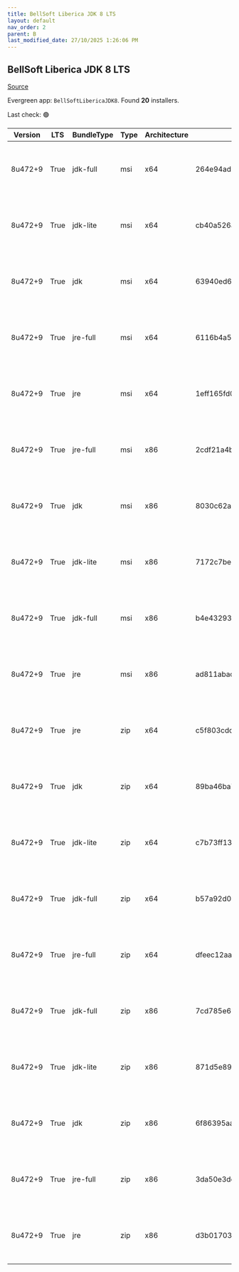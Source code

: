 ```yaml
---
title: BellSoft Liberica JDK 8 LTS
layout: default
nav_order: 2
parent: B
last_modified_date: 27/10/2025 1:26:06 PM
---
```


## BellSoft Liberica JDK 8 LTS

[Source](https://bell-sw.com/libericajdk/)

Evergreen app: `BellSoftLibericaJDK8`. Found **20** installers.

Last check: 🟢

| Version | LTS  | BundleType | Type | Architecture | Sha1                                     | Size      | URI                                                                                                                                                                                                                  |
| ------- | ---- | ---------- | ---- | ------------ | ---------------------------------------- | --------- | -------------------------------------------------------------------------------------------------------------------------------------------------------------------------------------------------------------------- |
| 8u472+9 | True | jdk-full   | msi  | x64          | 264e94ad870094d63ec0c18838cd24f673e991a0 | 147902464 | [https://github.com/bell-sw/Liberica/releases/download/8u472+9/bellsoft-jdk8u472+9-windows-amd64-full.msi](https://github.com/bell-sw/Liberica/releases/download/8u472+9/bellsoft-jdk8u472+9-windows-amd64-full.msi) |
| 8u472+9 | True | jdk-lite   | msi  | x64          | cb40a526aed8b6deef391797468a62b885e30113 | 53309440  | [https://github.com/bell-sw/Liberica/releases/download/8u472+9/bellsoft-jdk8u472+9-windows-amd64-lite.msi](https://github.com/bell-sw/Liberica/releases/download/8u472+9/bellsoft-jdk8u472+9-windows-amd64-lite.msi) |
| 8u472+9 | True | jdk        | msi  | x64          | 63940ed61f2b2c53dc47766b140af33eeb30da3d | 104284160 | [https://github.com/bell-sw/Liberica/releases/download/8u472+9/bellsoft-jdk8u472+9-windows-amd64.msi](https://github.com/bell-sw/Liberica/releases/download/8u472+9/bellsoft-jdk8u472+9-windows-amd64.msi)           |
| 8u472+9 | True | jre-full   | msi  | x64          | 6116b4a55362e0adbf0b80a8c1c5311845dfde79 | 82853888  | [https://github.com/bell-sw/Liberica/releases/download/8u472+9/bellsoft-jre8u472+9-windows-amd64-full.msi](https://github.com/bell-sw/Liberica/releases/download/8u472+9/bellsoft-jre8u472+9-windows-amd64-full.msi) |
| 8u472+9 | True | jre        | msi  | x64          | 1eff165fd0b12ebbc2ce1536be942b2c8408873d | 40853504  | [https://github.com/bell-sw/Liberica/releases/download/8u472+9/bellsoft-jre8u472+9-windows-amd64.msi](https://github.com/bell-sw/Liberica/releases/download/8u472+9/bellsoft-jre8u472+9-windows-amd64.msi)           |
| 8u472+9 | True | jre-full   | msi  | x86          | 2cdf21a4b625f6793471279b98f1a0db507b376f | 79257600  | [https://github.com/bell-sw/Liberica/releases/download/8u472+9/bellsoft-jre8u472+9-windows-i586-full.msi](https://github.com/bell-sw/Liberica/releases/download/8u472+9/bellsoft-jre8u472+9-windows-i586-full.msi)   |
| 8u472+9 | True | jdk        | msi  | x86          | 8030c62a966247fbe227858ade9af98487c9a0cb | 105123840 | [https://github.com/bell-sw/Liberica/releases/download/8u472+9/bellsoft-jdk8u472+9-windows-i586.msi](https://github.com/bell-sw/Liberica/releases/download/8u472+9/bellsoft-jdk8u472+9-windows-i586.msi)             |
| 8u472+9 | True | jdk-lite   | msi  | x86          | 7172c7beef44e26535ff3a4efd1212658dd42ed7 | 52391936  | [https://github.com/bell-sw/Liberica/releases/download/8u472+9/bellsoft-jdk8u472+9-windows-i586-lite.msi](https://github.com/bell-sw/Liberica/releases/download/8u472+9/bellsoft-jdk8u472+9-windows-i586-lite.msi)   |
| 8u472+9 | True | jdk-full   | msi  | x86          | b4e43293786702bb2b797a28987266e47875fbeb | 146718720 | [https://github.com/bell-sw/Liberica/releases/download/8u472+9/bellsoft-jdk8u472+9-windows-i586-full.msi](https://github.com/bell-sw/Liberica/releases/download/8u472+9/bellsoft-jdk8u472+9-windows-i586-full.msi)   |
| 8u472+9 | True | jre        | msi  | x86          | ad811abad87b4bd5fc4cfc384b0d5aa015a51b5e | 39174144  | [https://github.com/bell-sw/Liberica/releases/download/8u472+9/bellsoft-jre8u472+9-windows-i586.msi](https://github.com/bell-sw/Liberica/releases/download/8u472+9/bellsoft-jre8u472+9-windows-i586.msi)             |
| 8u472+9 | True | jre        | zip  | x64          | c5f803cdc3cea927e9bcee5b46f9ab51ad42978e | 39963197  | [https://github.com/bell-sw/Liberica/releases/download/8u472+9/bellsoft-jre8u472+9-windows-amd64.zip](https://github.com/bell-sw/Liberica/releases/download/8u472+9/bellsoft-jre8u472+9-windows-amd64.zip)           |
| 8u472+9 | True | jdk        | zip  | x64          | 89ba46ba70dbc04e6ee3ae0f8488ce6ebce0d0af | 108567789 | [https://github.com/bell-sw/Liberica/releases/download/8u472+9/bellsoft-jdk8u472+9-windows-amd64.zip](https://github.com/bell-sw/Liberica/releases/download/8u472+9/bellsoft-jdk8u472+9-windows-amd64.zip)           |
| 8u472+9 | True | jdk-lite   | zip  | x64          | c7b73ff13d19d174972242e51bc630375f06987b | 53763073  | [https://github.com/bell-sw/Liberica/releases/download/8u472+9/bellsoft-jdk8u472+9-windows-amd64-lite.zip](https://github.com/bell-sw/Liberica/releases/download/8u472+9/bellsoft-jdk8u472+9-windows-amd64-lite.zip) |
| 8u472+9 | True | jdk-full   | zip  | x64          | b57a92d0d3288e73496f65594e20e8771a9dbdf8 | 152356970 | [https://github.com/bell-sw/Liberica/releases/download/8u472+9/bellsoft-jdk8u472+9-windows-amd64-full.zip](https://github.com/bell-sw/Liberica/releases/download/8u472+9/bellsoft-jdk8u472+9-windows-amd64-full.zip) |
| 8u472+9 | True | jre-full   | zip  | x64          | dfeec12aa7e46ccaf5668bcd5f9e69d75c95e627 | 82120556  | [https://github.com/bell-sw/Liberica/releases/download/8u472+9/bellsoft-jre8u472+9-windows-amd64-full.zip](https://github.com/bell-sw/Liberica/releases/download/8u472+9/bellsoft-jre8u472+9-windows-amd64-full.zip) |
| 8u472+9 | True | jdk-full   | zip  | x86          | 7cd785e640e5c603f878c460f14822906d6347cb | 151122854 | [https://github.com/bell-sw/Liberica/releases/download/8u472+9/bellsoft-jdk8u472+9-windows-i586-full.zip](https://github.com/bell-sw/Liberica/releases/download/8u472+9/bellsoft-jdk8u472+9-windows-i586-full.zip)   |
| 8u472+9 | True | jdk-lite   | zip  | x86          | 871d5e8936ab4a6a26bacb0a4f2092a0b6eba78e | 52795862  | [https://github.com/bell-sw/Liberica/releases/download/8u472+9/bellsoft-jdk8u472+9-windows-i586-lite.zip](https://github.com/bell-sw/Liberica/releases/download/8u472+9/bellsoft-jdk8u472+9-windows-i586-lite.zip)   |
| 8u472+9 | True | jdk        | zip  | x86          | 6f86395aa3fd750e29edced375fc17ada51cfdac | 109345451 | [https://github.com/bell-sw/Liberica/releases/download/8u472+9/bellsoft-jdk8u472+9-windows-i586.zip](https://github.com/bell-sw/Liberica/releases/download/8u472+9/bellsoft-jdk8u472+9-windows-i586.zip)             |
| 8u472+9 | True | jre-full   | zip  | x86          | 3da50e3dc9809f77aeb411391eb177fba4addff2 | 78544079  | [https://github.com/bell-sw/Liberica/releases/download/8u472+9/bellsoft-jre8u472+9-windows-i586-full.zip](https://github.com/bell-sw/Liberica/releases/download/8u472+9/bellsoft-jre8u472+9-windows-i586-full.zip)   |
| 8u472+9 | True | jre        | zip  | x86          | d3b0170339c186abd378863c0fc263e87e4f6f39 | 38302615  | [https://github.com/bell-sw/Liberica/releases/download/8u472+9/bellsoft-jre8u472+9-windows-i586.zip](https://github.com/bell-sw/Liberica/releases/download/8u472+9/bellsoft-jre8u472+9-windows-i586.zip)             |
